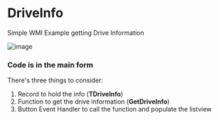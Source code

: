 # DriveInfo
Simple WMI Example getting Drive Information

![image](https://github.com/user-attachments/assets/43cc62d0-4999-4ba7-8653-7c39d58d8918)

### Code is in the main form

There's three things to consider:

1. Record to hold the info (**TDriveInfo**)
2. Function to get the drive information (**GetDriveInfo**)
3. Button Event Handler to call the function and populate the listview

